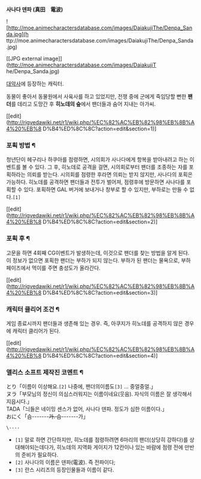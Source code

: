 **사나다 덴파 (真田　電波)**  

![http://moe.animecharactersdatabase.com/images/DaiakujiThe/Denpa_Sanda.jpg](h
ttp://moe.animecharactersdatabase.com/images/DaiakujiThe/Denpa_Sanda.jpg)

[[JPG external image]](http://moe.animecharactersdatabase.com/images/DaiakujiT
he/Denpa_Sanda.jpg)

  
[대악사](%EB%8C%80%EC%95%85%EC%82%AC.md)에 등장하는 캐릭터.

동물이 좋아서 동물원에서 사육사를 하고 있었지만, 전쟁 중에 군에게 죽임당할 뻔한 **팬더**를 데리고 도망간 후 **히노데의 숲**에서
팬더들과 숨어 지내는 아가씨.

[[edit](http://rigvedawiki.net/r1/wiki.php/%EC%82%AC%EB%82%98%EB%8B%A4%20%EB%8
D%B4%ED%8C%8C?action=edit&section=1)]

### 포획 방법 ¶

  

청년단이 헤구리나 하쿠아를 점령하면, 시의회가 사나다에게 항복을 받아내려고 하는 이벤트를 볼 수 있다. 그 후, 히노데로 공격을 걸면,
시의회로부터 팬더를 조종하는 자를 포획하라는 의뢰를 받는다. 시의회를 점령한 후라면 의뢰는 받지 않지만, 사나다의 포획은 가능하다. 히노데를
공격하면 팬더들과 전투가 벌어져, 점령후에 방문하면 사나다를 포획할 수 있다. 포획하면 GAL 버거에 보내거나 창부로 할 수 있지만,
부하로는 만들 수 없다.`[1]`

[[edit](http://rigvedawiki.net/r1/wiki.php/%EC%82%AC%EB%82%98%EB%8B%A4%20%EB%8
D%B4%ED%8C%8C?action=edit&section=2)]

### 포획 후 ¶

  

고문을 하면 4회째 CG이벤트가 발생하는데, 이것으로 팬더를 찾는 방법을 알게 된다. 이 정보가 없으면 포획한 팬더는 부하가 되지 않는다.
부하가 된 팬더는 물욕으로, 부하 페이즈에서 먹이를 주면 충성도가 올라간다.

[[edit](http://rigvedawiki.net/r1/wiki.php/%EC%82%AC%EB%82%98%EB%8B%A4%20%EB%8
D%B4%ED%8C%8C?action=edit&section=3)]

### 캐릭터 클리어 조건 ¶

  

게임 종료시까지 팬더들과 생존해 있는 경우. 즉, 아쿠지가 히노데를 공격하지 않은 경우에 캐릭터 클리어가 된다.

[[edit](http://rigvedawiki.net/r1/wiki.php/%EC%82%AC%EB%82%98%EB%8B%A4%20%EB%8
D%B4%ED%8C%8C?action=edit&section=4)]

### 앨리스 소프트 제작진 코멘트 ¶

  

とり「이름이 이상해요.`[2]` 나중에, 팬더의이름도`[3]` ... 중얼중얼.」  
ヌラ「부모님의 정신이 의심스러워지는 이름이네요(웃음). 자식의 이름은 잘 생각해서 지읍시다.」  
TADA「늬들은 네이밍 센스가 없어, 사나다 덴파. 정도가 심한 이름이다.」  
おにく「슴-------<del>가. 슴</del>\-------가」

  

`\----`

  * `[1]` 말로 하면 간단하지만, 히노데를 점령하려면 6마리의 팬더(상당히 강하다)를 상대해야되는데다가, 히노데의 지역화 게이지가 12칸이나 있는 바람에 점령 전에 만반의 준비가 필요하다.
  * `[2]` 사나다의 이름은 덴파(電波). 즉 전파이다;
  * `[3]` 란스 시리즈의 등장인물들과 이름이 같다.

